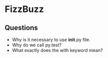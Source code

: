 # FizzBuzz

## Questions
* Why is it necessary to use __init__.py file.
* Why do we call py.test?
* What exactly does the with keyword mean?